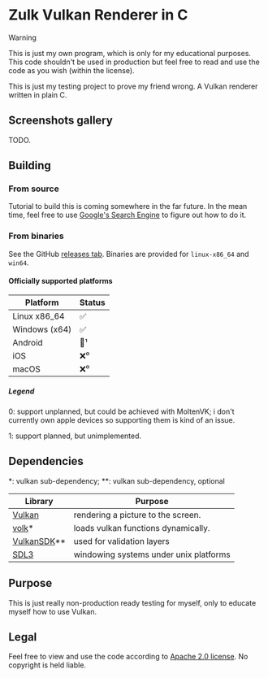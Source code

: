 # Zulk Vulkan Renderer in C

> [!WARNING]
> This is just my own program, which is only for my educational purposes. This code shouldn't be used in production but feel free to read and use the code as you wish (within the license).

This is just my testing project to prove my friend wrong. A Vulkan renderer written in plain C.

## Screenshots gallery

TODO.

## Building

### From source

Tutorial to build this is coming somewhere in the far future. In the mean time, feel free to use [Google's Search Engine](https://google.com) to figure out how to do it.

### From binaries

See the GitHub [releases tab](https://github.com/qaxl/vk_renderer/releases). Binaries are provided for `linux-x86_64` and `win64`.

#### Officially supported platforms

| Platform     | Status |
| ------------ | ------ |
| Linux x86_64 | ✅     |
| Windows (x64)| ✅     |
| Android      | 🚧¹    |
| iOS          | ❌⁰    |
| macOS        | ❌⁰    |

##### Legend

0: support unplanned, but could be achieved with MoltenVK; i don't currently own apple devices so supporting them is kind of an issue.

1: support planned, but unimplemented.

## Dependencies

*: vulkan sub-dependency;
**: vulkan sub-dependency, optional

| Library                                            | Purpose                                  |
| -------                                            | -------                                  |
| [Vulkan](https://www.vulkan.org/)                  | rendering a picture to the screen.       |
| [volk](https://github.com/zeux/volk)*              | loads vulkan functions dynamically.      |
| [VulkanSDK](https://www.lunarg.com/vulkan-sdk/)**  | used for validation layers               |
| [SDL3](https://github.com/libsdl-org/SDL)          | windowing systems under unix platforms   |

## Purpose

This is just really non-production ready testing for myself, only to educate myself how to use Vulkan.

## Legal

Feel free to view and use the code according to [Apache 2.0 license](https://www.tldrlegal.com/license/apache-license-2-0-apache-2-0). No copyright is held liable.
